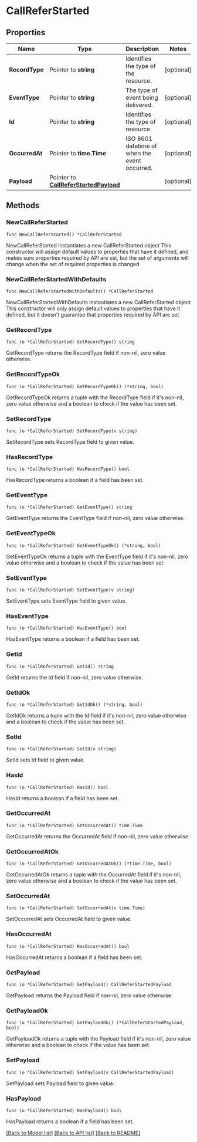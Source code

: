 # CallReferStarted

## Properties

Name | Type | Description | Notes
------------ | ------------- | ------------- | -------------
**RecordType** | Pointer to **string** | Identifies the type of the resource. | [optional] 
**EventType** | Pointer to **string** | The type of event being delivered. | [optional] 
**Id** | Pointer to **string** | Identifies the type of resource. | [optional] 
**OccurredAt** | Pointer to **time.Time** | ISO 8601 datetime of when the event occurred. | [optional] 
**Payload** | Pointer to [**CallReferStartedPayload**](CallReferStartedPayload.md) |  | [optional] 

## Methods

### NewCallReferStarted

`func NewCallReferStarted() *CallReferStarted`

NewCallReferStarted instantiates a new CallReferStarted object
This constructor will assign default values to properties that have it defined,
and makes sure properties required by API are set, but the set of arguments
will change when the set of required properties is changed

### NewCallReferStartedWithDefaults

`func NewCallReferStartedWithDefaults() *CallReferStarted`

NewCallReferStartedWithDefaults instantiates a new CallReferStarted object
This constructor will only assign default values to properties that have it defined,
but it doesn't guarantee that properties required by API are set

### GetRecordType

`func (o *CallReferStarted) GetRecordType() string`

GetRecordType returns the RecordType field if non-nil, zero value otherwise.

### GetRecordTypeOk

`func (o *CallReferStarted) GetRecordTypeOk() (*string, bool)`

GetRecordTypeOk returns a tuple with the RecordType field if it's non-nil, zero value otherwise
and a boolean to check if the value has been set.

### SetRecordType

`func (o *CallReferStarted) SetRecordType(v string)`

SetRecordType sets RecordType field to given value.

### HasRecordType

`func (o *CallReferStarted) HasRecordType() bool`

HasRecordType returns a boolean if a field has been set.

### GetEventType

`func (o *CallReferStarted) GetEventType() string`

GetEventType returns the EventType field if non-nil, zero value otherwise.

### GetEventTypeOk

`func (o *CallReferStarted) GetEventTypeOk() (*string, bool)`

GetEventTypeOk returns a tuple with the EventType field if it's non-nil, zero value otherwise
and a boolean to check if the value has been set.

### SetEventType

`func (o *CallReferStarted) SetEventType(v string)`

SetEventType sets EventType field to given value.

### HasEventType

`func (o *CallReferStarted) HasEventType() bool`

HasEventType returns a boolean if a field has been set.

### GetId

`func (o *CallReferStarted) GetId() string`

GetId returns the Id field if non-nil, zero value otherwise.

### GetIdOk

`func (o *CallReferStarted) GetIdOk() (*string, bool)`

GetIdOk returns a tuple with the Id field if it's non-nil, zero value otherwise
and a boolean to check if the value has been set.

### SetId

`func (o *CallReferStarted) SetId(v string)`

SetId sets Id field to given value.

### HasId

`func (o *CallReferStarted) HasId() bool`

HasId returns a boolean if a field has been set.

### GetOccurredAt

`func (o *CallReferStarted) GetOccurredAt() time.Time`

GetOccurredAt returns the OccurredAt field if non-nil, zero value otherwise.

### GetOccurredAtOk

`func (o *CallReferStarted) GetOccurredAtOk() (*time.Time, bool)`

GetOccurredAtOk returns a tuple with the OccurredAt field if it's non-nil, zero value otherwise
and a boolean to check if the value has been set.

### SetOccurredAt

`func (o *CallReferStarted) SetOccurredAt(v time.Time)`

SetOccurredAt sets OccurredAt field to given value.

### HasOccurredAt

`func (o *CallReferStarted) HasOccurredAt() bool`

HasOccurredAt returns a boolean if a field has been set.

### GetPayload

`func (o *CallReferStarted) GetPayload() CallReferStartedPayload`

GetPayload returns the Payload field if non-nil, zero value otherwise.

### GetPayloadOk

`func (o *CallReferStarted) GetPayloadOk() (*CallReferStartedPayload, bool)`

GetPayloadOk returns a tuple with the Payload field if it's non-nil, zero value otherwise
and a boolean to check if the value has been set.

### SetPayload

`func (o *CallReferStarted) SetPayload(v CallReferStartedPayload)`

SetPayload sets Payload field to given value.

### HasPayload

`func (o *CallReferStarted) HasPayload() bool`

HasPayload returns a boolean if a field has been set.


[[Back to Model list]](../README.md#documentation-for-models) [[Back to API list]](../README.md#documentation-for-api-endpoints) [[Back to README]](../README.md)


